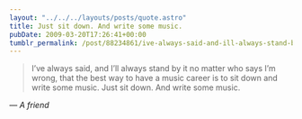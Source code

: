 ```yaml
---
layout: "../../../layouts/posts/quote.astro"
title: Just sit down. And write some music.
pubDate: 2009-03-20T17:26:41+00:00
tumblr_permalink: /post/88234861/ive-always-said-and-ill-always-stand-by-it-no
---
```


> I&rsquo;ve always said, and I&rsquo;ll always stand by it no matter who says I&rsquo;m wrong, that the best way to have a music career is to sit down and write some music. Just sit down. And write some music.

— <cite>A friend</cite>
